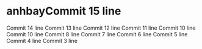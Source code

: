 # anhbayCommit 15 line
Commit 14 line
Commit 13 line
Commit 12 line
Commit 11 line
Commit 10 line
Commit 10 line
Commit 8 line
Commit 7 line
Commit 6 line
Commit 5 line
Commit 4 line
Commit 3 line
